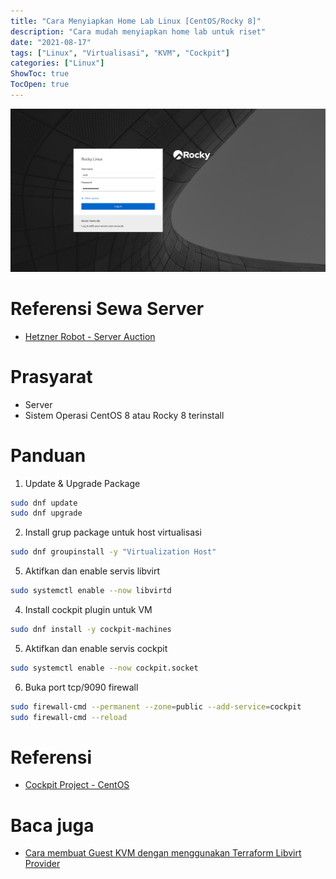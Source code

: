 ```yaml
---
title: "Cara Menyiapkan Home Lab Linux [CentOS/Rocky 8]"
description: "Cara mudah menyiapkan home lab untuk riset"
date: "2021-08-17"
tags: ["Linux", "Virtualisasi", "KVM", "Cockpit"]
categories: ["Linux"]
ShowToc: true
TocOpen: true
---
```


![](/images/cara-menyiapkan-home-lab-centos-rocky.png)
# Referensi Sewa Server
- [Hetzner Robot - Server Auction](https://www.hetzner.com/sb)

# Prasyarat
- Server
- Sistem Operasi CentOS 8 atau Rocky 8 terinstall

# Panduan
1. Update & Upgrade Package 
```bash
sudo dnf update
sudo dnf upgrade
```

2. Install grup package untuk host virtualisasi
```bash
sudo dnf groupinstall -y "Virtualization Host"
```

5. Aktifkan dan enable servis libvirt
```bash
sudo systemctl enable --now libvirtd
```

4. Install cockpit plugin untuk VM
```bash
sudo dnf install -y cockpit-machines
```

5. Aktifkan dan enable servis cockpit
```bash
sudo systemctl enable --now cockpit.socket
```

6. Buka port tcp/9090 firewall 
```bash
sudo firewall-cmd --permanent --zone=public --add-service=cockpit
sudo firewall-cmd --reload
```

# Referensi
- [Cockpit Project - CentOS](https://cockpit-project.org/running#centos)

# Baca juga
- [Cara membuat Guest KVM dengan menggunakan Terraform Libvirt Provider](/posts/linux/cara-menggunakan-terraform-libvirt-provider/)